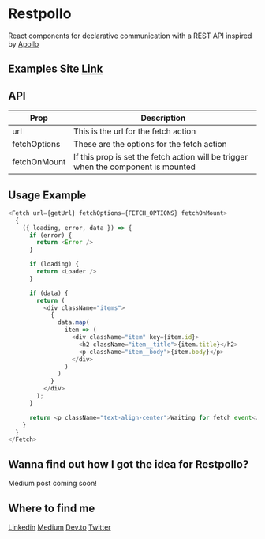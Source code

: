 # Restpollo

React components for declarative communication with a REST API inspired by [Apollo](https://www.apollographql.com/)

## Examples Site [Link](https://irideveloper.github.io/restpollo/)



## API

Prop        | Description
--- | --- 
url         | This is the url for the fetch action
fetchOptions | These are the options for the fetch action
fetchOnMount | If this prop is set the fetch action will be trigger when the component is mounted

## Usage Example

```javascript
<Fetch url={getUrl} fetchOptions={FETCH_OPTIONS} fetchOnMount>
  {
    ({ loading, error, data }) => {
      if (error) {
        return <Error />
      }

      if (loading) {
        return <Loader />
      }

      if (data) {
        return (
          <div className="items">
            {
              data.map(
                item => (
                  <div className="item" key={item.id}>
                    <h2 className="item__title">{item.title}</h2>
                    <p className="item__body">{item.body}</p>
                  </div>
                )
              )
            }
          </div>
        );
      }

      return <p className="text-align-center">Waiting for fetch event</p>
    }
  }
</Fetch>
```

## Wanna find out how I got the idea for Restpollo?

Medium post coming soon!

## Where to find me

[Linkedin](https://www.linkedin.com/in/gvozderacbojan/)
[Medium](https://medium.com/@bojangbusiness)
[Dev.to](https://dev.to/irideveloper)
[Twitter](https://twitter.com/GvozderacBojan)